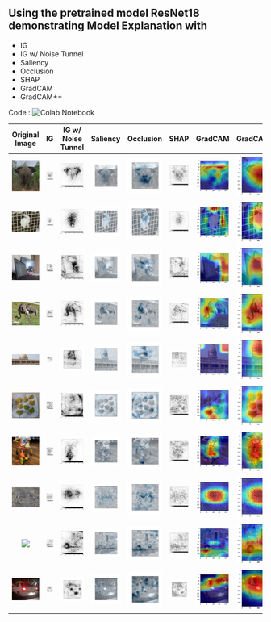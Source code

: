 ## Using the pretrained  model ResNet18 demonstrating Model Explanation with

- IG
- IG w/ Noise Tunnel
- Saliency
- Occlusion
- SHAP
- GradCAM
- GradCAM++

Code : ![Colab Notebook](./Session7_Explainability.ipynb)


| Original Image | IG | IG w/ Noise Tunnel | Saliency | Occlusion | SHAP | GradCAM | GradCAM++ |
:----------------------------:|:--------------------------------:|:--------------------------------:|:--------------------------------:|:--------------------------------:|:--------------------------------:|:--------------------------------:|:--------------------------------:|
![](test_images/elephant.JPG)| ![](test_images/elephant_IG.png) | ![](test_images/elephant_NT.png) | ![](test_images/elephant_saliency.jpg) | ![](test_images/elephant_occ.jpg) | ![](test_images/elephant_shap.png) | ![](test_images/elephant_gc.png) | ![](test_images/elephant_gcp.png)
![](test_images/hare.jpg) | ![](test_images/hare_IG.png) | ![](test_images/hare_noisetunnel.png) | ![](test_images/hare_saliency.jpg) | ![](test_images/hare_occ.jpg) | ![](test_images/hare_shap.png) | ![](test_images/hare_gradcam.png) | ![](test_images/hare_gradcamplus.png)
![](test_images/monitor.jpg) | ![](./test_images/monitor_ig.png) | ![](./test_images/monitor_nt.png) | ![](./test_images/monitor_saliency.jpg) | ![](./test_images/monitor_occ.jpg) | ![](./test_images/monitor_shap.png) | ![](./test_images/monitor_gc.png) | ![](./test_images/monitor_gcp.png)
![](./test_images/ostrich.JPG) | ![](./test_images/ostrich_ig.png) | ![](./test_images/ostrich_nt.png) | ![](./test_images/ostrich_saliency.jpg) | ![](./test_images/ostrich_occ.jpg) | ![](./test_images/ostrich_shap.png) | ![](./test_images/ostrich_gc.png) | ![](./test_images/ostrich_gcp.png)
![](./test_images/palace.jpg) | ![](./test_images/palace_ig.jpg) | ![](./test_images/palace_nt.jpg) | ![](./test_images/palace_saliency.jpg) | ![](./test_images/palace_occ.jpg) | ![](./test_images/palace_grad_shap.jpg) | ![](./test_images/palace_gradcam.png) | ![](./test_images/palace_gradcamplus.png)
![](./test_images/plate.jpg) | ![](./test_images/plate_ig.png) | ![](./test_images/plate_nt.png) |![](./test_images/plate_saliency.jpg) |![](./test_images/plate_occ.jpg) |![](./test_images/plate_shap.png) |![](./test_images/plate_gc.png) |![](./test_images/plate_gcp.png)
![](./test_images/tricycle.jpg) | ![](./test_images/tricycle_ig.png) | ![](./test_images/tricycle_nt.png) | ![](./test_images/tricycle_saliency.jpg) | ![](./test_images/tricycle_occ.jpg) | ![](./test_images/tricycle_shap.png) | ![](./test_images/tricycle_gc.png) | ![](./test_images/tricycle_gcp.png)
![](./test_images/zebra.JPG) | ![](./test_images/zebra_ig.png) | ![](./test_images/zebra_nt.png) | ![](./test_images/zebra_saliency.jpg) | ![](./test_images/zebra_occ.jpg) | ![](./test_images/zebra_shap.png) | ![](./test_images/zebra_gc.png) | ![](./test_images/zebra_gcp.png)
![](./test_images/van.jpg) | ![](./test_images/van_ig.png) | ![](./test_images/van_nt.png) | ![](./test_images/van_saliency.jpg) | ![](./test_images/van_occ.jpg) | ![](./test_images/van_shap.png) | ![](./test_images/van_gc.png) | ![](./test_images/van_gcp.png)
![](./test_images/car.jpg) | ![](./test_images/car_ig.jpg) | ![](./test_images/car_nt.jpg) | ![](./test_images/car_saliency.jpg) | ![](./test_images/car_occ.jpg) | ![](./test_images/car_grad_shap.jpg) | ![](./test_images/car_gc.png) | ![](./test_images/car_gcp.png)|